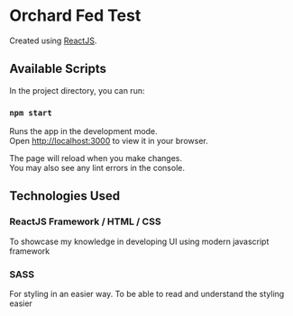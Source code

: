 # Orchard Fed Test

Created using [ReactJS](https://react.dev/).

## Available Scripts

In the project directory, you can run:

### `npm start`

Runs the app in the development mode.\
Open [http://localhost:3000](http://localhost:3000) to view it in your browser.

The page will reload when you make changes.\
You may also see any lint errors in the console.

## Technologies Used

### ReactJS Framework / HTML / CSS

To showcase my knowledge in developing UI using modern javascript framework

### SASS

For styling in an easier way. To be able to read and understand the styling easier